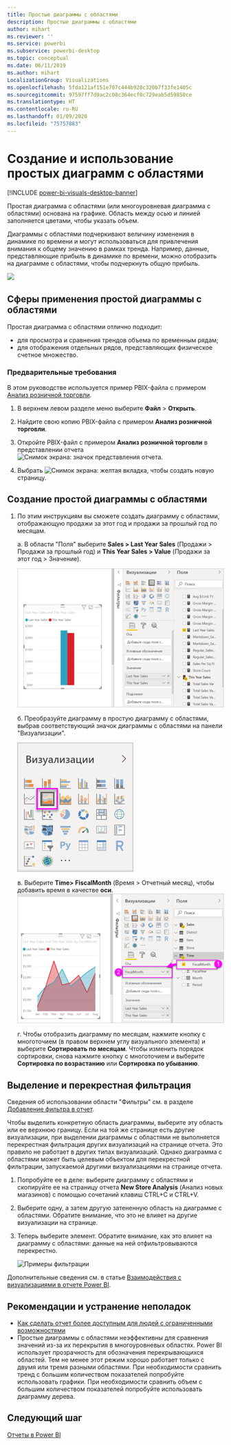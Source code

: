 ```yaml
---
title: Простые диаграммы с областями
description: Простые диаграммы с областями
author: mihart
ms.reviewer: ''
ms.service: powerbi
ms.subservice: powerbi-desktop
ms.topic: conceptual
ms.date: 06/11/2019
ms.author: mihart
LocalizationGroup: Visualizations
ms.openlocfilehash: 5fda121af151e787c444b928c320b7f33fe1405c
ms.sourcegitcommit: 97597ff7d9ac2c08c364ecf0c729eab5d59850ce
ms.translationtype: HT
ms.contentlocale: ru-RU
ms.lasthandoff: 01/09/2020
ms.locfileid: "75757883"
---
```

# <a name="create-and-use-basic-area-charts"></a>Создание и использование простых диаграмм с областями

[!INCLUDE [power-bi-visuals-desktop-banner](../includes/power-bi-visuals-desktop-banner.md)]

Простая диаграмма с областями (или многоуровневая диаграмма с областями) основана на графике. Область между осью и линией заполняется цветами, чтобы указать объем. 

Диаграммы с областями подчеркивают величину изменения в динамике по времени и могут использоваться для привлечения внимания к общему значению в рамках тренда. Например, данные, представляющие прибыль в динамике по времени, можно отобразить на диаграмме с областями, чтобы подчеркнуть общую прибыль.

![](media/power-bi-visualization-basic-area-chart/power-bi-chart-example.png)

## <a name="when-to-use-a-basic-area-chart"></a>Сферы применения простой диаграммы с областями
Простая диаграмма с областями отлично подходит:

* для просмотра и сравнения трендов объема по временным рядам; 
* для отображения отдельных рядов, представляющих физическое счетное множество.

### <a name="prerequisites"></a>Предварительные требования
В этом руководстве используется пример PBIX-файла с примером [Анализ розничной торговли](https://download.microsoft.com/download/9/6/D/96DDC2FF-2568-491D-AAFA-AFDD6F763AE3/Retail%20Analysis%20Sample%20PBIX.pbix).

1. В верхнем левом разделе меню выберите **Файл** > **Открыть**.
   
2. Найдите свою копию PBIX-файла с примером **Анализ розничной торговли**.

1. Откройте PBIX-файл с примером **Анализ розничной торговли** в представлении отчета ![Снимок экрана: значок представления отчета](media/power-bi-visualization-kpi/power-bi-report-view.png).

1. Выбрать ![Снимок экрана: желтая вкладка,](media/power-bi-visualization-kpi/power-bi-yellow-tab.png) чтобы создать новую страницу.


## <a name="create-a-basic-area-chart"></a>Создание простой диаграммы с областями
 

1. По этим инструкциям вы сможете создать диаграмму с областями, отображающую продажи за этот год и продажи за прошлый год по месяцам.
   
   а. В области "Поля" выберите **Sales \> Last Year Sales** (Продажи > Продажи за прошлый год) и **This Year Sales > Value** (Продажи за этот год > Значение).

   ![Значения данных диаграммы с областями](media/power-bi-visualization-basic-area-chart/power-bi-bar-chart.png)

   б.  Преобразуйте диаграмму в простую диаграмму с областями, выбрав соответствующий значок диаграммы с областями на панели "Визуализации".

   ![Значок диаграммы с областями](media/power-bi-visualization-basic-area-chart/convertchart.png)
   
   в.  Выберите **Time\> FiscalMonth** (Время > Отчетный месяц), чтобы добавить время в качестве **оси**.   
   ![Значения оси диаграммы с областями](media/power-bi-visualization-basic-area-chart/powerbi-area-chartnew.png)
   
   г.  Чтобы отобразить диаграмму по месяцам, нажмите кнопку с многоточием (в правом верхнем углу визуального элемента) и выберите **Сортировать по месяцам**. Чтобы изменить порядок сортировки, снова нажмите кнопку с многоточием и выберите **Сортировка по возрастанию** или **Сортировка по убыванию**.

## <a name="highlighting-and-cross-filtering"></a>Выделение и перекрестная фильтрация
Сведения об использовании области "Фильтры" см. в разделе [Добавление фильтра в отчет](../power-bi-report-add-filter.md).

Чтобы выделить конкретную область диаграммы, выберите эту область или ее верхнюю границу.  Если на той же странице есть другие визуализации, при выделении диаграммы с областями не выполняется перекрестная фильтрация других визуализаций на странице отчета. Это правило не работает в других типах визуализаций. Однако диаграмма с областями может быть целевым объектом для перекрестной фильтрации, запускаемой другими визуализациями на странице отчета. 

1. Попробуйте ее в деле: выберите диаграмму с областями и скопируйте ее на страницу отчета **New Store Analysis** (Анализ новых магазинов) с помощью сочетаний клавиш CTRL+C и CTRL+V.
2. Выберите одну, а затем другую затененную область на диаграмме с областями. Обратите внимание, что это не влияет на другие визуализации на странице.
1. Теперь выберите элемент. Обратите внимание, как это влияет на диаграмму с областями: данные на ней отфильтровываются перекрестно.

    ![Примеры фильтрации](media/power-bi-visualization-basic-area-chart/power-bi-area-chart-filters.gif) 

Дополнительные сведения см. в статье [Взаимодействия с визуализациями в отчете Power BI](../service-reports-visual-interactions.md).


## <a name="considerations-and-troubleshooting"></a>Рекомендации и устранение неполадок   
* [Как сделать отчет более доступным для людей с ограниченными возможностями](../desktop-accessibility.md)
* Простые диаграммы с областями неэффективны для сравнения значений из-за их перекрытия в многоуровневых областях. Power BI использует прозрачность для обозначения перекрывающихся областей. Тем не менее этот режим хорошо работает только с двумя или тремя разными областями. При необходимости сравнить тренд с большим количеством показателей попробуйте использовать графики. При необходимости сравнить объем с большим количеством показателей попробуйте использовать диаграмму дерева.

## <a name="next-step"></a>Следующий шаг
[Отчеты в Power BI](power-bi-visualization-card.md)  

